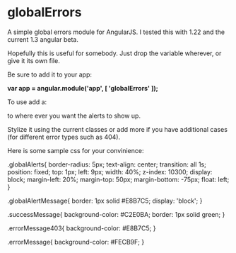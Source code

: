 globalErrors
============

A simple global errors module for AngularJS. I tested this with 1.22 and the current 1.3 angular beta.

Hopefully this is useful for somebody. Just drop the variable wherever, or give it its own file.

Be sure to add it to your app:

**var app = angular.module('app', [
        'globalErrors'
	]);**
	
To use add a:

  **<div class="globalAlerts" app-messages></div>**
  
to where ever you want the alerts to show up. 

Stylize it using the current classes or add more if you have additional cases (for different error types such as 404).

Here is some sample css for your convinience:


  .globalAlerts{
      border-radius: 5px;
      text-align: center;
      transition: all 1s;
      position: fixed;
      top: 1px;
      left: 9px;
      width: 40%;
      z-index: 10300;
      display: block;
      margin-left: 20%;
      margin-top: 50px;
      margin-bottom: -75px;
      float: left;
  }
  
  .globalAlertMessage{
      border: 1px solid #E8B7C5;
      display: 'block';
  }
  
  .successMessage{
      background-color: #C2E0BA;
      border: 1px solid green;
  }
  
  .errorMessage403{
      background-color: #E8B7C5;
  }
  
  .errorMessage{
      background-color: #FECB9F;
  }
